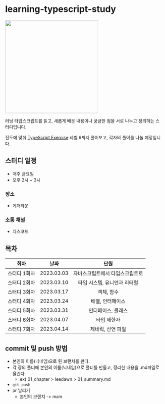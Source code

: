 # learning-typescript-study

<img src="http://image.yes24.com/goods/116585556/XL" width=300 />

러닝 타입스크립트를 읽고, 새롭게 배운 내용이나 궁금한 점을 서로 나누고 정리하는 스터디입니다.

진도에 맞춰 [TypeScript Exercise](https://typescript-exercises.github.io/) 레벨 9까지 풀어보고, 각자의 풀이를 나눌 예정입니다.

## 스터디 일정

- 매주 금요일
- 오후 2시 ~ 3시

### 장소

- 게더타운

### 소통 채널

- 디스코드

## 목차

|     회차     |    날짜    |              단원               |
| :----------: | :--------: | :-----------------------------: |
| 스터디 1회차 | 2023.03.03 | 자바스크립트에서 타입스크립트로 |
| 스터디 2회차 | 2023.03.10 |  타입 시스템, 유니언과 리터럴   |
| 스터디 3회차 | 2023.03.17 |           객체, 함수            |
| 스터디 4회차 | 2023.03.24 |        배열, 인터페이스         |
| 스터디 5회차 | 2023.03.31 |       인터페이스, 클래스        |
| 스터디 6회차 | 2023.04.07 |           타입 제한자           |
| 스터디 7회차 | 2023.04.14 |        제네릭, 선언 파일        |

## commit 및 push 방법

- 본인의 이름(닉네임)으로 된 브랜치를 판다.
- 각 장의 폴더에 본인의 이름(닉네임)으로 폴더를 만들고, 정리한 내용을 .md파일로 올린다.
  - ex) 01_chapter > leedawn > 01_summary.md
- `git push`
- pr 날리기
  - 본인의 브랜치 -> main
